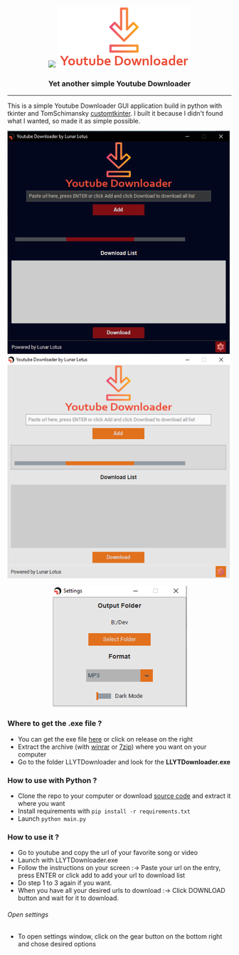 <p align="center">
  <picture>
    <source media="(prefers-color-scheme: dark)" srcset="./static/img/lunar_lotus_logo.ico">
    <img src="./static/img/lunar_lotus_logo.ico" width="100" heigth="100">
  </picture>
  
  <picture>
    <source media="(prefers-color-scheme: dark)" srcset="./static/img/logo_ydl.png">
    <img src="./static/img/logo_ydl.png">
  </picture>
</p>


<div align="center">
  <h3> Yet another simple Youtube Downloader</h3>
</div>

---

This is a simple Youtube Downloader GUI application build in python with tkinter and TomSchimansky [customtkinter](https://github.com/TomSchimansky/CustomTkinter). I built it because I didn't found what I wanted, so made it as simple possible. 

<div align="center">
  <p align="left">
    <picture>
      <source media="(prefers-color-scheme: dark)" srcset="./static/doc_images/yt_dl_dark.PNG">
      <img src="./static/doc_images/yt_dl_dark.PNG" width="500" height="500">
    </picture>
    <picture>
      <source media="(prefers-color-scheme: dark)" srcset="./static/doc_images/yt_dl_light.PNG">
      <img src="./static/doc_images/yt_dl_light.PNG" width="500" height="500">
    </picture>
  </p>
  
  <p align="center">
    <picture>
      <source media="(prefers-color-scheme: dark)" srcset="./static/doc_images/yt_dl_st.PNG">
      <img src="./static/doc_images/yt_dl_st.PNG">
    </picture>
  </p>
</div>

### Where to get the .exe file ? 
- You can get the exe file [here](https://github.com/LenRenko/lotus-ydl/releases) or click on release on the right
- Extract the archive (with [winrar](https://www.win-rar.com/start.html?L=10) or [7zip](https://www.7-zip.org/download.html)) where you want on your computer
- Go to the folder LLYTDownloader and look for the **LLYTDownloader.exe**

### How to use with Python ?
- Clone the repo to your computer or download [source code](https://github.com/LenRenko/lotus-ydl/archive/refs/tags/V1.0.0.zip) and extract it where you want
- Install requirements with `pip install -r requirements.txt`
- Launch `python main.py`

### How to use it ?
- Go to youtube and copy the url of your favorite song or video
- Launch with LLYTDownloader.exe
- Follow the instructions on your screen :-> Paste your url on the entry, press ENTER or click add to add your url to download list
- Do step 1 to 3 again if you want. 
- When you have all your desired urls to download :-> Click DOWNLOAD button and wait for it to download. 

###### Open settings
- To open settings window, click on the gear button on the bottom right and chose desired options
